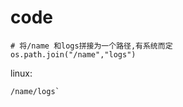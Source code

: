 # code
``` 
# 将/name 和logs拼接为一个路径,有系统而定
os.path.join("/name","logs")
```
linux:
``` 
/name/logs`
```
